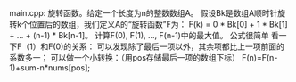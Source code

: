 main.cpp:
旋转函数。给定一个长度为n的整数数组A。
假设Bk是数组A顺时针旋转k个位置后的数组，我们定义A的“旋转函数”F为：
F(k) = 0 * Bk[0] + 1 * Bk[1] + ... + (n-1) * Bk[n-1]。
计算F(0), F(1), ..., F(n-1)中的最大值。
公式很简单
看一下F（1）和F(0)的关系：
可以发现除了最后一项以外，其余项都比上一项前面的系数多一；
可以做一个小转换：（用pos存储最后一项的数组下标）
F(n)=F(n-1)+sum-n*nums[pos];

